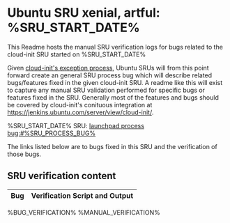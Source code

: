 Ubuntu SRU xenial, artful: %SRU_START_DATE%
=====
This Readme hosts the manual SRU verification logs for bugs related to the cloud-init SRU started on %SRU_START_DATE%

Given [cloud-init's exception process](https://wiki.ubuntu.com/CloudinitUpdates), Ubuntu SRUs will from this point forward create an general SRU process bug which will describe related bugs/features fixed in the given cloud-init SRU. A readme like this will exist to capture any manual SRU validation performed for specific bugs or features fixed in the SRU. Generally most of the features and bugs should be covered by cloud-init's conituous integration at https://jenkins.ubuntu.com/server/view/cloud-init/.


%SRU_START_DATE% SRU: [launchpad process bug:#%SRU_PROCESS_BUG%](https://pad.lv/%SRU_PROCESS_BUG%)


The links listed below are to bugs fixed in this SRU and the verification of those bugs.

## SRU verification content
| Bug | Verification Script and Output |
| -------- |  -------- |
%BUG_VERIFICATION%
%MANUAL_VERIFICATION%
